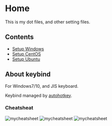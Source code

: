 # Home

This is my dot files, and other setting files.

## Contents

- [Setup Windows](/docs/setup/windows.md)
- [Setup CentOS](/docs/setup/centos.md)
- [Setup Ubuntu](/docs/setup/ubuntu.md)

## About keybind

For Windows7/10, and JIS keyboard.

Keybind managed by [autohotkey](https://github.com/syunkitada/autohotkey).

### Cheatsheat

![mycheatsheet](http://dl.dropboxusercontent.com/u/29431105/shed/cheatsheats/mycheatsheet.png)
![mycheatsheet](http://dl.dropboxusercontent.com/u/29431105/shed/cheatsheats/mycheatsheet.png)
![mycheatsheet](http://dl.dropboxusercontent.com/u/29431105/shed/cheatsheats/mycheatsheet.png)
